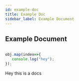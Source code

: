 ```yaml
---
id: example-doc
title: Example Doc
sidebar_label: Example Document
---
```


## Example Document


```js

obj.map(index=>{
   console.log("hey"); 
});

```

Hey this is a docs